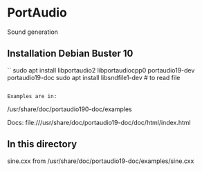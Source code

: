 # PortAudio

Sound generation

## Installation Debian Buster 10

``
sudo apt install libportaudio2 libportaudiocpp0 portaudio19-dev portaudio19-doc
sudo apt install libsndfile1-dev # to read file
```

Examples are in:
```
/usr/share/doc/portaudio190-doc/examples

Docs: 
file:///usr/share/doc/portaudio19-doc/doc/html/index.html

## In this directory

sine.cxx from /usr/share/doc/portaudio19-doc/examples/sine.cxx

